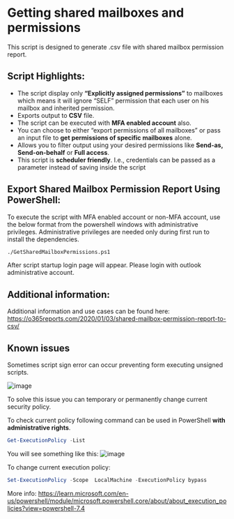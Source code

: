 # Getting shared mailboxes and permissions

This script is designed to generate .csv file with shared mailbox permission report.

## Script Highlights: 
- The script display only **“Explicitly assigned permissions”** to mailboxes which means it will ignore “SELF” permission that each user on his mailbox and inherited permission. 
- Exports output to **CSV** file. 
- The script can be executed with **MFA enabled account** also. 
- You can choose to either “export permissions of all mailboxes” or pass an input file to **get permissions of specific mailboxes** alone. 
- Allows you to filter output using your desired permissions like **Send-as, Send-on-behalf** or **Full access**. 
- This script is **scheduler friendly**. I.e., credentials can be passed as a parameter instead of saving inside the script 

## Export Shared Mailbox Permission Report Using PowerShell: 

To execute the script with MFA enabled account or non-MFA account, use the below format from the powershell windows with administrative privileges. Administrative privileges are needed only during first run to install the dependencies. 

```l
./GetSharedMailboxPermissions.ps1
```

After script startup login page will appear. Please login with outlook administrative account.

## Additional information:

Additional information and use cases can be found here: https://o365reports.com/2020/01/03/shared-mailbox-permission-report-to-csv/

## Known issues

Sometimes script sign error can occur preventing form executing unsigned scripts. 

![image](https://github.com/ambersearch/Tools/assets/44996098/e9dcd605-205d-496a-b6ae-8dab1f10be3f)

To solve this issue you can temporary or permanently change current security policy.

To check current policy following command can be used in PowerShell **with administrative rights**. 

```powershell
Get-ExecutionPolicy -List
```

You will see something like this:
![image](https://github.com/ambersearch/Tools/assets/44996098/226894eb-9a33-4390-a138-b42c35406374)

To change current execution policy:

```powershell
Set-ExecutionPolicy -Scope  LocalMachine -ExecutionPolicy bypass
```

More info: https://learn.microsoft.com/en-us/powershell/module/microsoft.powershell.core/about/about_execution_policies?view=powershell-7.4

